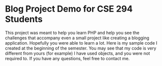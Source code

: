 # Blog Project Demo for CSE 294 Students

This project was meant to help you learn PHP and help you see the challenges that
accompany even a small project like creating a blogging application. Hopefully you
were able to learn a lot. Here is my sample code I created at the beginning of the
semester. You may see that my code is very different from yours (for example) I have
used objects, and you were not required to. If you have any questions, feel free to
contact me.